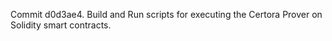 Commit d0d3ae4.                    Build and Run scripts for executing the Certora Prover on Solidity smart contracts.